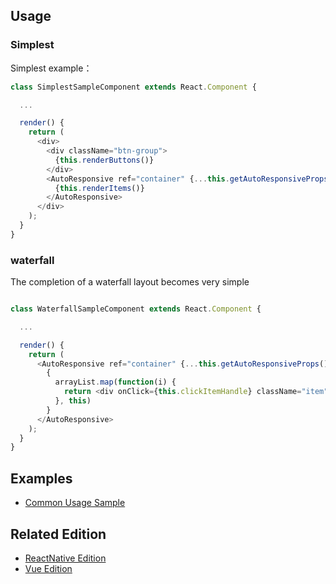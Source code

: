 ## Usage

### Simplest

Simplest example：

``` javascript
class SimplestSampleComponent extends React.Component {

  ...

  render() {
    return (
      <div>
        <div className="btn-group">
          {this.renderButtons()}
        </div>
        <AutoResponsive ref="container" {...this.getAutoResponsiveProps()}>
          {this.renderItems()}
        </AutoResponsive>
      </div>
    );
  }
}
```

### waterfall

The completion of a waterfall layout becomes very simple

``` javascript

class WaterfallSampleComponent extends React.Component {

  ...

  render() {
    return (
      <AutoResponsive ref="container" {...this.getAutoResponsiveProps()}>
        {
          arrayList.map(function(i) {
            return <div onClick={this.clickItemHandle} className="item" style={this.state.styleList[i]}>{i}</div>;
          }, this)
        }
      </AutoResponsive>
    );
  }
}

```

## Examples

- [Common Usage Sample](./examples)

## Related Edition

- [ReactNative Edition](//github.com/xudafeng/autoresponsive-react-native)
- [Vue Edition](//github.com/xudafeng/autoresponsive-vue)
